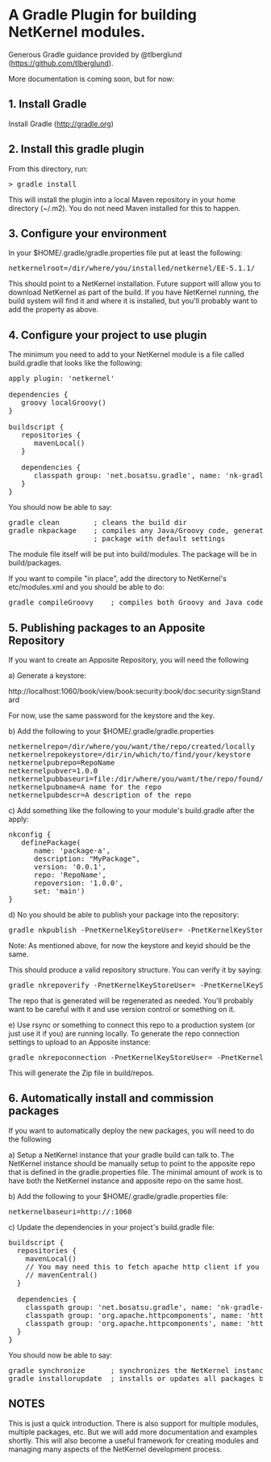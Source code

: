 # A Gradle Plugin for building NetKernel modules.

Generous Gradle guidance provided by @tlberglund (https://github.com/tlberglund).

More documentation is coming soon, but for now:

## 1. Install Gradle
Install Gradle (http://gradle.org)

## 2. Install this gradle plugin
From this directory, run:

<pre>
> gradle install
</pre>

This will install the plugin into a local Maven repository in your home directory (~/.m2). You do not need Maven installed for this to happen.

## 3. Configure your environment
In your $HOME/.gradle/gradle.properties file put at least the following:

<pre>
netkernelroot=/dir/where/you/installed/netkernel/EE-5.1.1/
</pre>

This should point to a NetKernel installation. Future support will allow you to download NetKernel as part of the build. If you have NetKernel running, the build system will find it and where it is installed, but you'll probably want to add the property as above.

## 4. Configure your project to use plugin
The minimum you need to add to your NetKernel module is a file called build.gradle that looks like the following:

<pre>
apply plugin: 'netkernel'

dependencies {
   groovy localGroovy()
}

buildscript {
   repositories {
      mavenLocal()
   }
	
   dependencies {
      classpath group: 'net.bosatsu.gradle', name: 'nk-gradle-plugin', version: '0.0.14'
   }
}
</pre>

You should now be able to say:

<pre>
gradle clean        ; cleans the build dir
gradle nkpackage    ; compiles any Java/Groovy code, generates a module and builds a deployable
                    ; package with default settings
</pre>
                    
The module file itself will be put into build/modules. The package will be in build/packages.

If you want to compile "in place", add the directory to NetKernel's etc/modules.xml and you 
should be able to do:

<pre>
gradle compileGroovy    ; compiles both Groovy and Java code found in the module
</pre>

## 5. Publishing packages to an Apposite Repository
If you want to create an Apposite Repository, you will need the following 

a) Generate a keystore:

http://localhost:1060/book/view/book:security:book/doc:security:signStandard

For now, use the same password for the keystore and the key.

b) Add the following to your $HOME/.gradle/gradle.properties

<pre>
netkernelrepo=/dir/where/you/want/the/repo/created/locally
netkernelrepokeystore=/dir/in/which/to/find/your/keystore
netkernelpubrepo=RepoName
netkernelpubver=1.0.0
netkernelpubbaseuri=file:/dir/where/you/want/the/repo/found/by/apposite
netkernelpubname=A name for the repo
netkernelpubdescr=A description of the repo
</pre>

c) Add something like the following to your module's build.gradle after the apply:

<pre>
nkconfig {
   definePackage(
      name: 'package-a', 
      description: "MyPackage", 
      version: '0.0.1', 
      repo: 'RepoName', 
      repoversion: '1.0.0', 
      set: 'main')
}
</pre>

d) No you should be able to publish your package into the repository:

<pre>
gradle nkpublish -PnetKernelKeyStoreUser=<keyid> -PnetKernelKeyStorePassword=<password>
</pre>

Note: As mentioned above, for now the keystore and keyid should be the same.

This should produce a valid repository structure. You can verify it by saying:

<pre>
gradle nkrepoverify -PnetKernelKeyStoreUser=<keyid> -PnetKernelKeyStorePassword=<password>
</pre>

The repo that is generated will be regenerated as needed. You'll probably want to be careful
with it and use version control or something on it.

e) Use rsync or something to connect this repo to a production system (or just use it if you)
are running locally. To generate the repo connection settings to upload to an Apposite
instance:

<pre>
gradle nkrepoconnection -PnetKernelKeyStoreUser=<keyid> -PnetKernelKeyStorePassword=<password>
</pre>

This will generate the Zip file in build/repos.

## 6. Automatically install and commission packages
If you want to automatically deploy the new packages, you will need to do the following

a) Setup a NetKernel instance that your gradle build can talk to.  The NetKernel instance should
be manually setup to point to the apposite repo that is defined in the gradle.properties file. The
minimal amount of work is to have both the NetKernel instance and apposite repo on the same host.

b) Add the following to your $HOME/.gradle/gradle.properties file:

<pre>
netkernelbaseuri=http://<hostname>:1060
</pre>

c) Update the dependencies in your project's build.gradle file:

<pre>
buildscript {
  repositories {
    mavenLocal()
    // You may need this to fetch apache http client if you don't have it locally
    // mavenCentral()
  }

  dependencies {
    classpath group: 'net.bosatsu.gradle', name: 'nk-gradle-plugin', version: '0.0.14-SNAPSHOT'
    classpath group: 'org.apache.httpcomponents', name: 'httpclient', version: '4.1.2'
    classpath group: 'org.apache.httpcomponents', name: 'httpcore', version: '4.1.2'
  }
}
</pre>

You should now be able to say:

<pre>
gradle synchronize      ; synchronizes the NetKernel instance with the Apposite Repository
gradle installorupdate  ; installs or updates all packages built
</pre>

## NOTES
This is just a quick introduction. There is also support for multiple modules, multiple packages, etc.  But we will add more documentation and examples shortly. This will also become a useful framework for creating modules and managing many aspects of the NetKernel development process.
